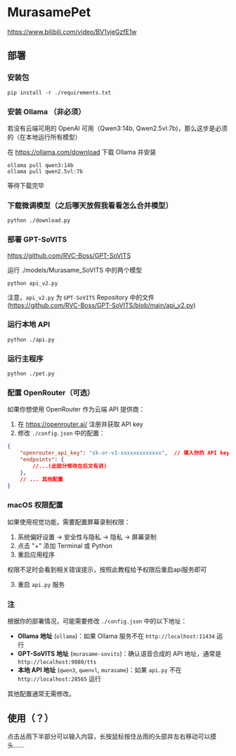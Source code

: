 # MurasamePet

https://www.bilibili.com/video/BV1vjeGzfE1w

## 部署 

### 安装包

```shell
pip install -r ./requirements.txt
```

### 安装 Ollama （非必须）

若没有云端可用的 OpenAI 可用（Qwen3:14b, Qwen2.5vl:7b)，那么这步是必须的（在本地运行所有模型）

在 https://ollama.com/download 下载 Ollama 并安装

```shell
ollama pull qwen3:14b
ollama pull qwen2.5vl:7b
```

等待下载完毕

### 下载微调模型（之后哪天放假我看看怎么合并模型）

```shell
python ./download.py
```

### 部署 GPT-SoVITS

https://github.com/RVC-Boss/GPT-SoVITS

运行 ./models/Murasame_SoVITS 中的两个模型

```shell
python api_v2.py
```

注意，`api_v2.py` 为 `GPT-SoVITS` Repository 中的文件 (https://github.com/RVC-Boss/GPT-SoVITS/blob/main/api_v2.py)

### 运行本地 API

```shell
python ./api.py
```

### 运行主程序

```shell
python ./pet.py
```

### 配置 OpenRouter（可选）

如果你想使用 OpenRouter 作为云端 API 提供商：

1. 在 https://openrouter.ai/ 注册并获取 API key
2. 修改 `./config.json` 中的配置：

```json
{
    "openrouter_api_key": "sk-or-v1-xxxxxxxxxxxxx",  // 填入你的 API key
    "endpoints": {
        //...(此部分修改在后文有讲)
    },
    // ... 其他配置
}
```

### macOS 权限配置

如果使用视觉功能，需要配置屏幕录制权限：

1. 系统偏好设置 → 安全性与隐私 → 隐私 → 屏幕录制
2. 点击 "+" 添加 Terminal 或 Python
3. 重启应用程序

权限不足时会看到相关错误提示，按照此教程给予权限后重启api服务即可

3. 重启 `api.py` 服务

### 注

根据你的部署情况，可能需要修改 `./config.json` 中的以下地址：

- **Ollama 地址** (`ollama`)：如果 Ollama 服务不在 `http://localhost:11434` 运行
- **GPT-SoVITS 地址** (`murasame-sovits`)：确认语音合成的 API 地址，通常是 `http://localhost:9880/tts`
- **本地 API 地址** (`qwen3`, `qwenvl`, `murasame`)：如果 `api.py` 不在 `http://localhost:28565` 运行

其他配置通常无需修改。

## 使用（？）

点击丛雨下半部分可以输入内容，长按鼠标按住丛雨的头部并左右移动可以摸头……
